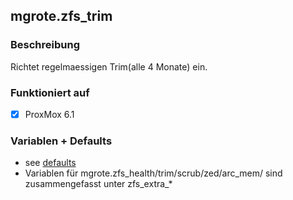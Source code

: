 ## mgrote.zfs_trim

### Beschreibung
Richtet regelmaessigen Trim(alle 4 Monate) ein.


### Funktioniert auf
- [x] ProxMox 6.1

### Variablen + Defaults
- see [defaults](./defaults/main.yml)
- Variablen für mgrote.zfs_health/trim/scrub/zed/arc_mem/ sind zusammengefasst unter zfs_extra_*
